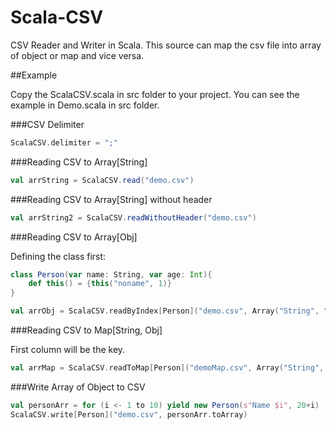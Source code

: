 # Scala-CSV

CSV Reader and Writer in Scala. This source can map the csv file into array of object or map and vice versa.

##Example

Copy the ScalaCSV.scala in src folder to your project. You can see the example in Demo.scala in src folder.

###CSV Delimiter

```scala
ScalaCSV.delimiter = ";"
```

###Reading CSV to Array[String]
```scala
val arrString = ScalaCSV.read("demo.csv")
```

###Reading CSV to Array[String] without header
```scala
val arrString2 = ScalaCSV.readWithoutHeader("demo.csv")
```
###Reading CSV to Array[Obj]

Defining the class first:
```scala
class Person(var name: String, var age: Int){
    def this() = {this("noname", 1)}
}
```
```scala
val arrObj = ScalaCSV.readByIndex[Person]("demo.csv", Array("String", "Int"))
```

###Reading CSV to Map[String, Obj]

First column will be the key.
```scala
val arrMap = ScalaCSV.readToMap[Person]("demoMap.csv", Array("String", "Int"))
```

###Write Array of Object to CSV
 ```scala
 val personArr = for (i <- 1 to 10) yield new Person(s"Name $i", 20+i)
 ScalaCSV.write[Person]("demo.csv", personArr.toArray)
 ```